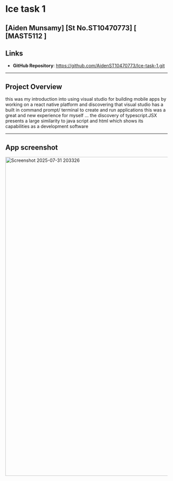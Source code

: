 # Ice task 1
[Aiden Munsamy]
 [St No.ST10470773]
[
[MAST5112 ]
-----------------------------------------------------------------------------------------

## Links
- **GitHub Repository**: https://github.com/AidenST10470773/Ice-task-1.git


--------------------------------------------------


## Project Overview

this was my introduction into using visual studio for building mobile apps by working on a react native platform and discovering that visual studio has a built in command prompt/ terminal to create and run applications this was a great and new experience for myself ... the discovery of typescript.JSX presents a large similarity to java script and html which shows its capabilities as a development software 

----------------------------------------------------------------------------
## App screenshot

<img width="1839" height="993" alt="Screenshot 2025-07-31 203326" src="https://github.com/user-attachments/assets/b6159951-d5c5-49e9-8858-291000ee4797" />
